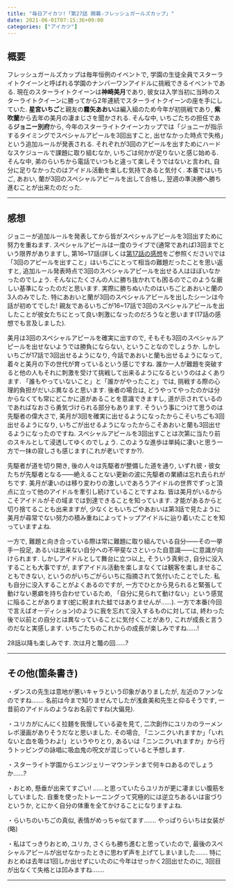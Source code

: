 ```yaml
---
title: "毎日アイカツ!「第27話 開幕☆フレッシュガールズカップ」"
date: 2021-06-01T07:15:36+09:00
categories: ["アイカツ"]
---
```

## 概要

フレッシュガールズカップは毎年恒例のイベントで, 学園の生徒全員でスターライトクイーンと呼ばれる学園のナンバーワンアイドルに挑戦できるイベントである. 現在のスターライトクイーンは**神崎美月**であり, 彼女は入学当初に当時のスターライトクイーンに勝ってから2年連続でスターライトクイーンの座を手にしていた. **星宮いちご**と親友の**霧矢あおい**は編入組のため今年が初挑戦であり, **紫吹蘭**から去年の美月の凄まじさを聞かされる. そんな中, いちごたちの担任である**ジョニー別府**から, 今年のスターライトクイーンカップでは「ジョニーが指示するタイミングでスペシャルアピールを3回出すこと, 出せなかった時点で失格」という追加ルールが発表される. それぞれが3回のアピールを出すためにハードなスケジュールで課題に取り組むなか, いちごは何かが足りないと感じ始める. そんな中, 弟のらいちから電話でいつもと違って楽しそうではないと言われ, 自分に足りなかったのはアイドル活動を楽しむ気持であると気付く. 本番ではいちご, あおい, 蘭が3回のスペシャルアピールを出して合格し, 翌週の準決勝へ勝ち進むことが出来たのだった.

***

## 感想

ジョニーが追加ルールを発表してから皆がスペシャルアピールを3回出すために努力を重ねます. スペシャルアピールは一度のライブで(通常であれば)3回までという限界がありますし, 第16~17話(詳しくは[第17話の感想](https://aura-tks.github.io/portfolio/article/everydayaikatsu17/)をご参照ください)では「3回のアピールを出すこと」はいちごにとって相当の難題だったことを思い返すと, 追加ルール発表時点で3回のスペシャルアピールを出せる人はほぼいなかったのでしょう. そんなにたくさんの人に勝ち抜かれても困るのでこのような厳しい基準になったのだと思います. 実際に勝ちぬいたのはいちごとあおいと蘭の3人のみでした. 特にあおいと蘭が3回のスペシャルアピールを出したシーンは今話が初めてでした! 親友であるいちごが16~17話で3回のスペシャルアピールを出したことが彼女たちにとって良い刺激になったのだろうなと思います(17話の感想でも言及しました).

美月は3回のスペシャルアピールを確実に出すので, そもそも3回のスペシャルアピールを出せないようでは勝負にならない, ということなのでしょうか. しかしいちごが17話で3回出せるようになり, 今話であおいと蘭も出せるようになって, 着々と美月の下の世代が育っているという感じですね. 誰か一人が難題を突破すると他の人もそれに刺激を受けて挑戦して出来るようになるというのはよくあります. 「誰もやっていないこと」と「誰かがやったこと」では, 挑戦する際の心理的負担がだいぶ異なると思います. 後者の場合は, どうやってやったのかは分からなくても常にどこかに道があることを意識できますし, 道が示されているのであればなおさら勇気づけられる部分もあります. そういう事につけて思うのは先駆者の偉大さで, 美月が3回を確実に出せるようになったからこそいちごも3回出せるようになり, いちごが出せるようになったからこそあおいと蘭も3回出せるようになったのですね. スペシャルアピールを3回出すことは次第に当たり前のスキルとして浸透してゆくのでしょう. このような進歩は単純に凄いと思う一方で一抹の寂しさも感じます(これが老いですか?).

先駆者が道を切り開き, 後の人々は先駆者が整備した道を通り, いずれ彼・彼女たちが先駆者となる――絶えることない更新の波に先駆者の業績は忘れ去られがちです. 美月が凄いのは移り変わりの激しいであろうアイドルの世界でずっと頂点に立って他のアイドルを牽引し続けていることですよね. 皆は美月がいるからこそアイドルがその域までは到達できることを知っています. 才能があるからと切り捨てることも出来ますが, 少なくともいちごやあおいは第3話で見たように美月が尋常でない努力の積み重ねによってトップアイドルに辿り着いたことを知っていますよね.

一方で, 難題と向き合っている際は常に難題に取り組んでいる自分――その一挙手一投足, あるいは出来ない自分への不甲斐なさといった自意識――に意識が向けられます. しかしアイドルとして舞台に立つ以上, そういう真剣さ, 自分に没入することも大事ですが, まずアイドル活動を楽しまなくては観客を楽しませることもできない, というのがいちごがらいちに指摘されて気付いたことでした. 私も自分に没入することがよくあるのですが, 一方でひとから見られると緊張して動けない悪癖を持ち合わせているため, 「自分に見られて動けない」という感覚に陥ることがあります(蛇に睨まれた蛙ではありませんが……). 一方で本番(今回で言えばオーディション)のように我を忘れて没入するものに対しては, 終わった後で以前との自分とは異なっていることに気付くことがあり, これが成長と言うのだなと実感します. いちごたちのこれからの成長が楽しみですね……!

28話以降も楽しみです. 次は月と鼈の回……?

***

## その他(箇条書き)

・ダンスの先生は意地が悪いキャラという印象がありましたが, 左近のファンなのですね……. 名前は今まで知りませんでしたが浅倉美和先生と仰るそうです, 一昔前のアイドルのようなお名前ですね(大偏見).

・ユリカがにんにく拉麺を我慢している姿を見て, 二次創作にユリカのラーメンレポ漫画がありそうだなと思いました. その場合, 「ニンニクいれますか」「いれないと血を吸うわよ!」というやりとり, あるいは「ニンニクいれますか」から行うトッピングの詠唱に吸血鬼の呪文が混じっていると予想します.

・スターライト学園からエンジェリーマウンテンまで何キロあるのでしょうか……?

・おとめ, 懸垂が出来てすごい! ……と思っていたらユリカが更に凄まじい腹筋をしていました. 自重を使ったトレーニングって究極的には逆立ちあるいは宙づりというか, とにかく自分の体重を全てかけることになりますよね.

・らいちのいちごの真似, 表情がめっちゃ似てます……. やっぱりらいちは女装が(略)

・私はてっきりおとめ, ユリカ, さくらも勝ち進むと思っていたので, 最後のスペシャルアピールが出せなかったときに思わず声を上げてしまいました……. 特におとめは去年は1回しか出せずにいたのに今年はせっかく2回出せたのに, 3回目が出なくて失格とは凹みますね…….

***
